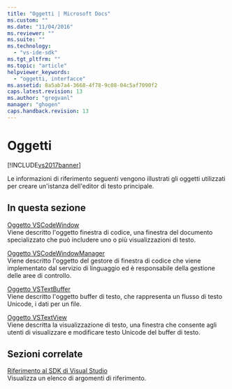 ```yaml
---
title: "Oggetti | Microsoft Docs"
ms.custom: ""
ms.date: "11/04/2016"
ms.reviewer: ""
ms.suite: ""
ms.technology: 
  - "vs-ide-sdk"
ms.tgt_pltfrm: ""
ms.topic: "article"
helpviewer_keywords: 
  - "oggetti, interfacce"
ms.assetid: 8a5ab7a4-3668-4f78-9c08-04c5af7090f2
caps.latest.revision: 13
ms.author: "gregvanl"
manager: "ghogen"
caps.handback.revision: 13
---
```

# Oggetti
[!INCLUDE[vs2017banner](../code-quality/includes/vs2017banner.md)]

Le informazioni di riferimento seguenti vengono illustrati gli oggetti utilizzati per creare un'istanza dell'editor di testo principale.  
  
## In questa sezione  
 [Oggetto VSCodeWindow](../extensibility/vscodewindow-object.md)  
 Viene descritto l'oggetto finestra di codice, una finestra del documento specializzato che può includere uno o più visualizzazioni di testo.  
  
 [Oggetto VSCodeWindowManager](../extensibility/vscodewindowmanager-object.md)  
 Viene descritto l'oggetto del gestore di finestra di codice che viene implementato dal servizio di linguaggio ed è responsabile della gestione delle aree di controllo.  
  
 [Oggetto VSTextBuffer](../extensibility/vstextbuffer-object.md)  
 Viene descritto l'oggetto buffer di testo, che rappresenta un flusso di testo Unicode, i dati per un file.  
  
 [Oggetto VSTextView](../extensibility/vstextview-object.md)  
 Viene descritta la visualizzazione di testo, una finestra che consente agli utenti di visualizzare e modificare testo Unicode del buffer di testo.  
  
## Sezioni correlate  
 [Riferimento al SDK di Visual Studio](../extensibility/visual-studio-sdk-reference.md)  
 Visualizza un elenco di argomenti di riferimento.
